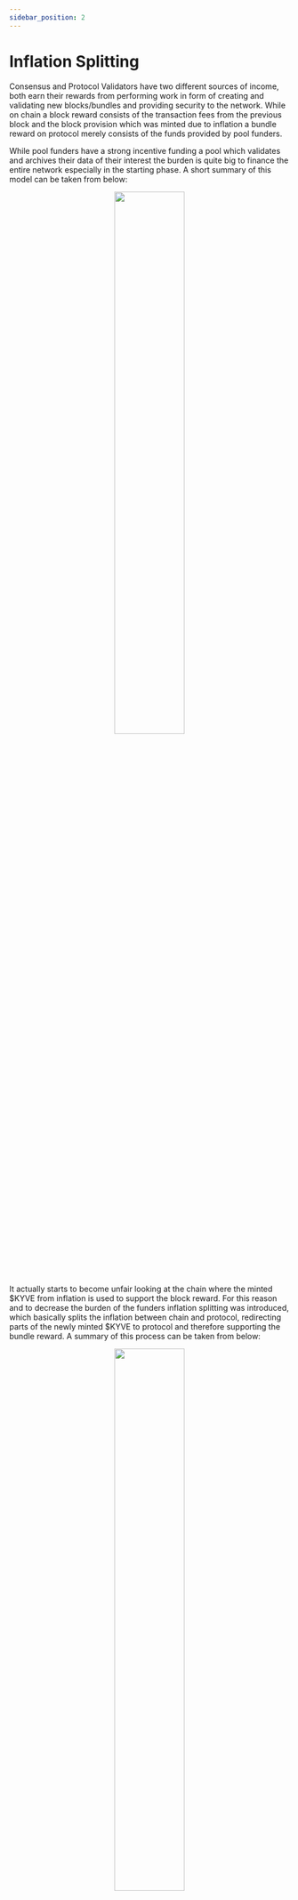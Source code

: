```yaml
---
sidebar_position: 2
---
```


# Inflation Splitting

Consensus and Protocol Validators have two different sources of income, both earn their rewards from performing work in form of
creating and validating new blocks/bundles and providing security to the network. While on chain a block reward consists of the
transaction fees from the previous block and the block provision which was minted due to inflation a bundle reward on protocol
merely consists of the funds provided by pool funders.

While pool funders have a strong incentive funding a pool which validates and archives their data of their interest the burden is
quite big to finance the entire network especially in the starting phase. A short summary of this model can be taken from below:

<p align="center">
  <img width="50%" src="/img/without_inflation_split.png" />
</p>

It actually starts to become unfair looking at the chain where
the minted $KYVE from inflation is used to support the block reward. For this reason and to decrease the burden of the funders
inflation splitting was introduced, which basically splits the inflation between chain and protocol, redirecting parts of the newly
minted $KYVE to protocol and therefore supporting the bundle reward. A summary of this process can be taken from below:

<p align="center">
  <img width="50%" src="/img/with_inflation_split.png" />
</p>

While the funders get charged with the operating cost of the pool, the pool also takes a certain amount from its inflation fund
depending on the payout rate. With this total payout the bundle reward gets distributed to all stakeholders like the treasury, the uploader and its delegators. More information on that calculation can be found [here](/protocol_devs/advanced_concepts/uploader_reward_calculation.md)
